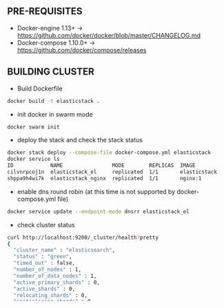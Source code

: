 ## PRE-REQUISITES
* Docker-engine 1.13+    -> https://github.com/docker/docker/blob/master/CHANGELOG.md
* Docker-compose 1.10.0+ -> https://github.com/docker/compose/releases

## BUILDING CLUSTER
* Build Dockerfile
``` bash
docker build -t elasticstack .
```
* init docker in swarm mode
``` bash
docker swarm init
```
* deploy the stack and check the stack status
``` bash
docker stack deploy --compose-file docker-compose.yml elasticstack
docker service ls
ID            NAME                MODE        REPLICAS  IMAGE
cilvnrpcoj1n  elasticstack_el     replicated  1/1       elasticstack
shppa9h4wi7k  elasticstack_nginx  replicated  1/1       nginx:1
```
* enable dns round robin (at this time is not supported by docker-compose.yml file)
```bash
docker service update --endpoint-mode dnsrr elasticstack_el
```
* check cluster status
``` bash
curl http://localhost:9200/_cluster/health?pretty
{
  "cluster_name" : "elasticsearch",
  "status" : "green",
  "timed_out" : false,
  "number_of_nodes" : 1,
  "number_of_data_nodes" : 1,
  "active_primary_shards" : 0,
  "active_shards" : 0,
  "relocating_shards" : 0,
  "initializing_shards" : 0,
  "unassigned_shards" : 0,
  "delayed_unassigned_shards" : 0,
  "number_of_pending_tasks" : 0,
  "number_of_in_flight_fetch" : 0,
  "task_max_waiting_in_queue_millis" : 0,
  "active_shards_percent_as_number" : 100.0
}
```
* scale cluster
```bash
docker service scale elasticstack_el=2
docker service ls
ID            NAME                MODE        REPLICAS  IMAGE
cilvnrpcoj1n  elasticstack_el     replicated  2/2       elasticstack
shppa9h4wi7k  elasticstack_nginx  replicated  1/1       nginx:1
```
* check that second container is join to the previous cluster
```bash
docker logs elasticstack_el.2.{GENERATED_ID}
```
you will see simething like this
```bash
[2017-03-04 19:42:23,003][INFO ][cluster.service] [Angela Del Toro] detected_master {Iron Monger}{Sc-o1kPKSeaNTL4b69x64Q}{10.0.0.2}{10.0.0.2:9300}, added {{Iron Monger}{Sc-o1kPKSeaNTL4b69x64Q}{10.0.0.2}{10.0.0.2:9300},}, reason: zen-disco-receive(from master [{Iron Monger}{Sc-o1kPKSeaNTL4b69x64Q}{10.0.0.2}{10.0.0.2:9300}])
```
* check cluster again
```bash
curl http://localhost:9200/_cluster/health?pretty
{                                            
  "cluster_name" : "elasticsearch",          
  "status" : "green",                        
  "timed_out" : false,                       
  "number_of_nodes" : 2,                     
  "number_of_data_nodes" : 2,                
  "active_primary_shards" : 0,               
  "active_shards" : 0,                       
  "relocating_shards" : 0,                   
  "initializing_shards" : 0,                 
  "unassigned_shards" : 0,                   
  "delayed_unassigned_shards" : 0,           
  "number_of_pending_tasks" : 0,             
  "number_of_in_flight_fetch" : 0,           
  "task_max_waiting_in_queue_millis" : 0,    
  "active_shards_percent_as_number" : 100.0  
}                                            
```
